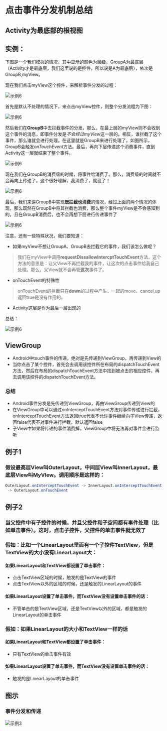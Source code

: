 # 点击事件分发机制总结
## Activity为最底部的根视图
## 实例：
下图是一个我们模拟的情况，其中显示的颜色为层级，GroupA为最底层（Activity才是最底层，我们这里说的是控件，所以说是A为最底层），依次是GroupB,myView。

现在我们点击myView这个控件，来解析事件分发的过程：

![示例6](https://github.com/MaosanDao/AndroidNote/blob/master/advanced/touch_event_11.png)

首先是默认不处理的情况下，来点击myView控件，则整个分发流程为下图：

![示例6](https://github.com/MaosanDao/AndroidNote/blob/master/advanced/touch_event_7.png)

然后我们在**GroupB**中去拦截事件的分发，那么，在最上层的myView则不会收到这个事件的消息，即事件分发是*不会经过myView*这一层的。相反，谁拦截了这个事件，那么谁就会进行处理。在这里就是GroupB来进行处理了。如图所示，GroupB会触发*onTouchEvent*方法。最后，再向下层传递这个消费事件，直到Activity这一层就结束了整个事件。

![示例6](https://github.com/MaosanDao/AndroidNote/blob/master/advanced/touch_event_8.png)

现在我们在GroupB的消费级的时候，将事件给消费了。那么，消费级的时间就不会再向上传递了。这个很好理解，我消费了，就没了！

![示例6](https://github.com/MaosanDao/AndroidNote/blob/master/advanced/touch_event_9.png)

最后，我们来讲GroupB中实现**既拦截也消费**的情况，经过上面的两个情况的体现，那么既然在GroupB中将其拦截也消费，那么整个事件myView是不会感知到的，且在GroupB消费后，也不会再想下层进行传递事件了

![示例6](https://github.com/MaosanDao/AndroidNote/blob/master/advanced/touch_event_10.png)

注意，还有一些特殊状况，我们要知道：

* 如果myView不想让GroupA、GroupB去拦截它的事件，我们该怎么做呢？
>我们在myView中调用**requestDissallowIntercptTouchEvent**方法，这个方法的意思是：让父View不再拦截我的事件，让这次的点击事件给我自己处理。那么，父View就不会再管**这次**事件了。
* onTouchEvent的特殊性
>onTouchEvent的拦截只在**down**的过程中产生，一起的move，cancel,up返回true是没有作用的。
* Activity这层是作为最后一层出现的

总结：

![示例6](https://github.com/MaosanDao/AndroidNote/blob/master/advanced/touch_event_6.png)
## ViewGroup 
* Android中touch事件的传递，绝对是先传递到ViewGroup，再传递到View的
* 当你点击了某个控件，首先会去调用该控件所在布局的dispatchTouchEvent方法，然后在布局的dispatchTouchEvent方法中找到被点击的相应控件，再去调用该控件的dispatchTouchEvent方法。
### 总结
* Android事件分发是先传递到ViewGroup，再由ViewGroup传递到View的
* 在ViewGroup中可以通过onInterceptTouchEvent方法对事件传递进行拦截，onInterceptTouchEvent方法返回true代表不允许事件继续向子View传递，返回false代表不对事件进行拦截，默认返回false
* 子View中如果将传递的事件消费掉，ViewGroup中将无法再对事件金进行监听

## 例子1
### 假设最高层View叫OuterLayout，中间层View叫InnerLayout，最底层View叫MyVIew。调用顺序是这样的：
```java
OuterLayout.onInterceptTouchEvent -> InnerLayout.onInterceptTouchEvent -> MyView.onTouchEvent -> InnerLayout.onTouchEvent
 -> OuterLayout.onTouchEvent
```
## 例子2
### 当父控件中有子控件的时候，并且父控件和子空间都有事件处理（比如单击事件）。这时，点击子控件，父控件的单击事件就无效了
### 假如：比如一个LinearLayout里面有一个子控件TextView，但是TextView的大小没有LinearLayout大：
#### 如果LinearLayout和TextView都设置了单击事件：
* 点击TextView区域的时候，触发的是TextView的事件
* 点击TextView以外的区域的时候，还是触发的LinearLayout的事件
#### 如果LinearLayout设置了单击事件，而TextView没有设置单击事件的话：
* 不管单击的是TextView区域，还是TextView以外的区域，都是触发的LinearLayout的单击事件
### 假如：如果LinearLayout的大小和TextView一样的话
#### 如果LinearLayout和TextView都设置了单击事件：
* 只有TextView的单击事件有效
#### 如果LinearLayout设置了单击事件，而TextView没有设置单击事件的话：
* 触发的是LinearLayout的单击事件
 ## 图示
 ### 事件分发和传递
 ![示例3](https://github.com/MaosanDao/AndroidNote/blob/master/advanced/touch_event_3.jpg)


 
